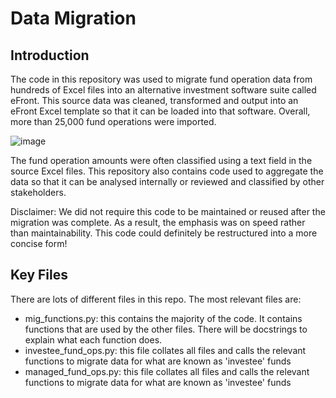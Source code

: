 # Data Migration
## Introduction
The code in this repository was used to migrate fund operation data from hundreds of Excel files into an alternative investment software suite called eFront. This source data was cleaned, transformed and output into an eFront Excel template so that it can be loaded into that software. Overall, more than 25,000 fund operations were imported. 

![image](https://user-images.githubusercontent.com/92265905/145563243-103bbe87-0f09-45c1-bf9d-76c1ad224f38.png)

The fund operation amounts were often classified using a text field in the source Excel files. This repository also contains code used to aggregate the data so that it can be analysed internally or reviewed and classified by other stakeholders. 

Disclaimer: We did not require this code to be maintained or reused after the migration was complete. As a result, the emphasis was on speed rather than maintainability. This code could definitely be restructured into a more concise form! 

## Key Files
There are lots of different files in this repo. The most relevant files are:
- mig_functions.py: this contains the majority of the code. It contains functions that are used by the other files. There will be docstrings to explain what each function does. 
- investee_fund_ops.py: this file collates all files and calls the relevant functions to migrate data for what are known as 'investee' funds 
- managed_fund_ops.py: this file collates all files and calls the relevant functions to migrate data for what are known as 'investee' funds


